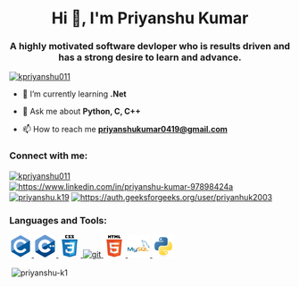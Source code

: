 <h1 align="center">Hi 👋, I'm Priyanshu Kumar</h1>
<h3 align="center">A highly motivated software devloper who is results driven and has a strong desire to learn and advance.</h3>

<p align="left"> <a href="https://twitter.com/kpriyanshu011" target="blank"><img src="https://img.shields.io/twitter/follow/kpriyanshu011?logo=twitter&style=for-the-badge" alt="kpriyanshu011" /></a> </p>

- 🌱 I’m currently learning **.Net**

- 💬 Ask me about **Python, C, C++**

- 📫 How to reach me **priyanshukumar0419@gmail.com**

<h3 align="left">Connect with me:</h3>
<p align="left">
<a href="https://twitter.com/kpriyanshu011" target="blank"><img align="center" src="https://raw.githubusercontent.com/rahuldkjain/github-profile-readme-generator/master/src/images/icons/Social/twitter.svg" alt="kpriyanshu011" height="30" width="40" /></a>
<a href="https://linkedin.com/in/https://www.linkedin.com/in/priyanshu-kumar-97898424a" target="blank"><img align="center" src="https://raw.githubusercontent.com/rahuldkjain/github-profile-readme-generator/master/src/images/icons/Social/linked-in-alt.svg" alt="https://www.linkedin.com/in/priyanshu-kumar-97898424a" height="30" width="40" /></a>
<a href="https://www.instagram.com/why.not.priyanshuuuu/?hl=en" target="blank"><img align="center" src="https://raw.githubusercontent.com/rahuldkjain/github-profile-readme-generator/master/src/images/icons/Social/instagram.svg" alt="priyanshu.k19" height="30" width="40" /></a>
<a href="https://auth.geeksforgeeks.org/user/https://auth.geeksforgeeks.org/user/priyanhuk2003" target="blank"><img align="center" src="https://raw.githubusercontent.com/rahuldkjain/github-profile-readme-generator/master/src/images/icons/Social/geeks-for-geeks.svg" alt="https://auth.geeksforgeeks.org/user/priyanhuk2003" height="30" width="40" /></a>
</p>

<h3 align="left">Languages and Tools:</h3>
<p align="left"> <a href="https://www.cprogramming.com/" target="_blank" rel="noreferrer"> <img src="https://raw.githubusercontent.com/devicons/devicon/master/icons/c/c-original.svg" alt="c" width="40" height="40"/> </a> <a href="https://www.w3schools.com/cpp/" target="_blank" rel="noreferrer"> <img src="https://raw.githubusercontent.com/devicons/devicon/master/icons/cplusplus/cplusplus-original.svg" alt="cplusplus" width="40" height="40"/> </a> <a href="https://www.w3schools.com/css/" target="_blank" rel="noreferrer"> <img src="https://raw.githubusercontent.com/devicons/devicon/master/icons/css3/css3-original-wordmark.svg" alt="css3" width="40" height="40"/> </a> <a href="https://git-scm.com/" target="_blank" rel="noreferrer"> <img src="https://www.vectorlogo.zone/logos/git-scm/git-scm-icon.svg" alt="git" width="40" height="40"/> </a> <a href="https://www.w3.org/html/" target="_blank" rel="noreferrer"> <img src="https://raw.githubusercontent.com/devicons/devicon/master/icons/html5/html5-original-wordmark.svg" alt="html5" width="40" height="40"/> </a> <a href="https://www.mysql.com/" target="_blank" rel="noreferrer"> <img src="https://raw.githubusercontent.com/devicons/devicon/master/icons/mysql/mysql-original-wordmark.svg" alt="mysql" width="40" height="40"/> </a> <a href="https://www.python.org" target="_blank" rel="noreferrer"> <img src="https://raw.githubusercontent.com/devicons/devicon/master/icons/python/python-original.svg" alt="python" width="40" height="40"/> </a> </p>

<p>&nbsp;<img align="center" src="https://github-readme-stats.vercel.app/api?username=priyanshu-k1&show_icons=true&locale=en" alt="priyanshu-k1" /></p>
